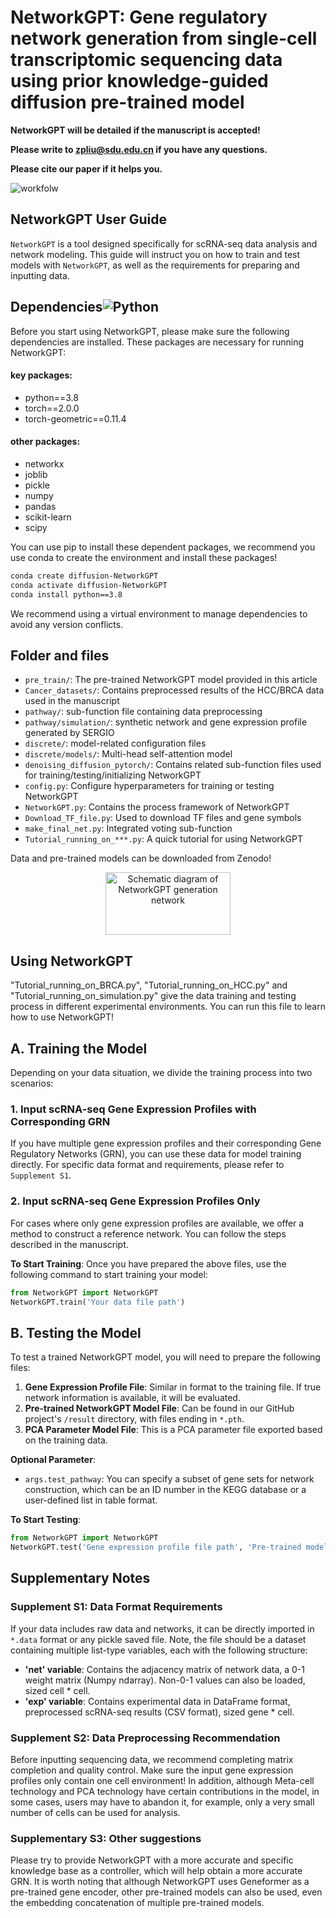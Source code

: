 

# NetworkGPT: Gene regulatory network generation from single-cell transcriptomic sequencing data using prior knowledge-guided diffusion pre-trained model #

**NetworkGPT will be detailed if the manuscript is accepted!**

**Please write to [zpliu@sdu.edu.cn](mailto:zpliu@sdu.edu.cn) if you have any questions.**

**Please cite our paper if it helps you.**

![workfolw](https://github.com/zpliulab/NetworkGPT/blob/main/images/framework.png)

## NetworkGPT User Guide

```NetworkGPT``` is a tool designed specifically for scRNA-seq data analysis and network modeling. This guide will instruct you on how to train and test models with ```NetworkGPT```, as well as the requirements for preparing and inputting data.

## Dependencies![Python](https://img.shields.io/badge/python-3.8-blue "Python")

Before you start using NetworkGPT, please make sure the following dependencies are installed. These packages are necessary for running NetworkGPT:

#### key packages:
- python==3.8
- torch==2.0.0
- torch-geometric==0.11.4

#### other packages:
- networkx
- joblib
- pickle
- numpy
- pandas
- scikit-learn
- scipy


You can use pip to install these dependent packages, we recommend you use conda to create the environment and install these packages!

```bash
conda create diffusion-NetworkGPT
conda activate diffusion-NetworkGPT
conda install python==3.8
```

We recommend using a virtual environment to manage dependencies to avoid any version conflicts.


## Folder and files

- `pre_train/`: The pre-trained NetworkGPT model provided in this article
- `Cancer_datasets/`: Contains preprocessed results of the HCC/BRCA data used in the manuscript
- `pathway/`: sub-function file containing data preprocessing
- `pathway/simulation/`: synthetic network and gene expression profile generated by SERGIO
- `discrete/`: model-related configuration files
- `discrete/models/`: Multi-head self-attention model
- `denoising_diffusion_pytorch/`: Contains related sub-function files used for training/testing/initializing NetworkGPT
- `config.py`: Configure hyperparameters for training or testing NetworkGPT
- `NetworkGPT.py`: Contains the process framework of NetworkGPT
- `Download_TF_file.py`: Used to download TF files and gene symbols
- `make_final_net.py`: Integrated voting sub-function
- `Tutorial_running_on_***.py`: A quick tutorial for using NetworkGPT

Data and pre-trained models can be downloaded from Zenodo!

<div align="center">
  <img src="https://github.com/zpliulab/NetworkGPT/blob/main/images/network.gif" alt="Schematic diagram of NetworkGPT generation network" style="width: 200px; height: 100px;"/>
</div>


## Using NetworkGPT

"Tutorial_running_on_BRCA.py", "Tutorial_running_on_HCC.py" and "Tutorial_running_on_simulation.py" give the data training and testing process in different experimental environments. You can run this file to learn how to use NetworkGPT!

## A. Training the Model

Depending on your data situation, we divide the training process into two scenarios:

### 1. Input scRNA-seq Gene Expression Profiles with Corresponding GRN

If you have multiple gene expression profiles and their corresponding Gene Regulatory Networks (GRN), you can use these data for model training directly. For specific data format and requirements, please refer to `Supplement S1`.

### 2. Input scRNA-seq Gene Expression Profiles Only

For cases where only gene expression profiles are available, we offer a method to construct a reference network. You can follow the steps described in the manuscript.

**To Start Training**: Once you have prepared the above files, use the following command to start training your model:

```python
from NetworkGPT import NetworkGPT
NetworkGPT.train('Your data file path')
```
## B. Testing the Model

To test a trained NetworkGPT model, you will need to prepare the following files:

1. **Gene Expression Profile File**: Similar in format to the training file. If true network information is available, it will be evaluated.
2. **Pre-trained NetworkGPT Model File**: Can be found in our GitHub project's `/result` directory, with files ending in `*.pth`.
3. **PCA Parameter Model File**: This is a PCA parameter file exported based on the training data.

**Optional Parameter**:

- `args.test_pathway`: You can specify a subset of gene sets for network construction, which can be an ID number in the KEGG database or a user-defined list in table format.

**To Start Testing**:

```python
from NetworkGPT import NetworkGPT
NetworkGPT.test('Gene expression profile file path', 'Pre-trained model file path')
```

## Supplementary Notes

### Supplement S1: Data Format Requirements

If your data includes raw data and networks, it can be directly imported in `*.data` format or any pickle saved file. Note, the file should be a dataset containing multiple list-type variables, each with the following structure:

- **'net' variable**: Contains the adjacency matrix of network data, a 0-1 weight matrix (Numpy ndarray). Non-0-1 values can also be loaded, sized cell * cell.
- **'exp' variable**: Contains experimental data in DataFrame format, preprocessed scRNA-seq results (CSV format), sized gene * cell.

### Supplement S2: Data Preprocessing Recommendation

Before inputting sequencing data, we recommend completing matrix completion and quality control. Make sure the input gene expression profiles only contain one cell environment! In addition, although Meta-cell technology and PCA technology have certain contributions in the model, in some cases, users may have to abandon it, for example, only a very small number of cells can be used for analysis.

### Supplementary S3: Other suggestions

Please try to provide NetworkGPT with a more accurate and specific knowledge base as a controller, which will help obtain a more accurate GRN. It is worth noting that although NetworkGPT uses Geneformer as a pre-trained gene encoder, other pre-trained models can also be used, even the embedding concatenation of multiple pre-trained models.